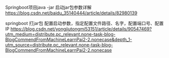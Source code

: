 Springboot项目java -jar 启动jar包参数详解
https://blog.csdn.net/baidu_35140444/article/details/82980139

springboot 打jar包 配置启动参数，指定配置文件路径、名字，配置端口号、配置IP
https://blog.csdn.net/yongjiutongmi53151/article/details/90547469?utm_medium=distribute.pc_relevant.none-task-blog-BlogCommendFromMachineLearnPai2-2.nonecase&depth_1-utm_source=distribute.pc_relevant.none-task-blog-BlogCommendFromMachineLearnPai2-2.nonecase

